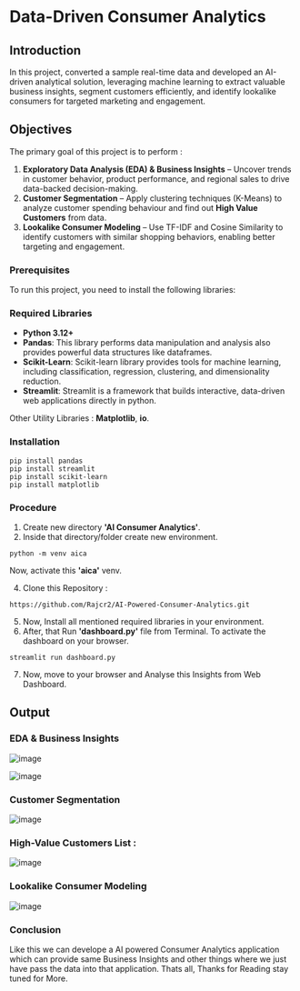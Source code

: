 # Data-Driven Consumer Analytics

## Introduction

In this project, converted a sample real-time data and developed an AI-driven analytical solution, leveraging machine learning to extract valuable business insights, segment customers efficiently, and identify lookalike consumers for targeted marketing and engagement.

## Objectives

The primary goal of this project is to perform :
   1. **Exploratory Data Analysis (EDA) & Business Insights** – Uncover trends in customer behavior, product performance, and regional sales to drive data-backed decision-making.
   2. **Customer Segmentation** – Apply clustering techniques (K-Means) to analyze customer spending behaviour and find out **High Value Customers** from data.
   3. **Lookalike Consumer Modeling** – Use TF-IDF and Cosine Similarity to identify customers with similar shopping behaviors, enabling better targeting and engagement.

### Prerequisites
To run this project, you need to install the following libraries:
### Required Libraries

- **Python 3.12+**
- **Pandas**: This library performs data manipulation and analysis also provides powerful data structures like dataframes.
- **Scikit-Learn**: Scikit-learn library provides tools for machine learning, including classification, regression, clustering, and dimensionality reduction.
- **Streamlit**: Streamlit is a framework that builds interactive, data-driven web applications directly in python. 

Other Utility Libraries : **Matplotlib**, **io**.

### Installation

   ```
   pip install pandas
   pip install streamlit
   pip install scikit-learn
   pip install matplotlib
   ```

### Procedure

1.   Create new directory **'AI Consumer Analytics'**.
2.   Inside that directory/folder create new environment.
   
   ```
   python -m venv aica
   ```

  Now, activate this **'aica'** venv.
  
4.   Clone this Repository :

   ```
   https://github.com/Rajcr2/AI-Powered-Consumer-Analytics.git
   ```
5.   Now, Install all mentioned required libraries in your environment.
6.   After, that Run **'dashboard.py'** file from Terminal. To activate the dashboard on your browser.
   ```
   streamlit run dashboard.py
   ``` 
7. Now, move to your browser and Analyse this Insights from Web Dashboard.


## Output

### EDA & Business Insights 

![image](https://github.com/user-attachments/assets/32c9233d-1aab-4c3a-bf10-84368f0bbdbf)

![image](https://github.com/user-attachments/assets/a2a15468-66c9-4d8d-93a5-137fcc14c002)

### Customer Segmentation

![image](https://github.com/user-attachments/assets/30ed6768-be6e-4025-b9c9-2ab0c89b0a57)


### High-Value Customers List :
![image](https://github.com/user-attachments/assets/ab9f7b65-3a49-4515-8dc6-b35f4a0936df)



### Lookalike Consumer Modeling 

![image](https://github.com/user-attachments/assets/ce8119b5-26d6-4aae-8716-3ec7131eb066)


### Conclusion 

Like this we can develope a AI powered Consumer Analytics application which can provide same Business Insights and other things where we just have pass the data into that application.
Thats all, Thanks for Reading stay tuned for More.



